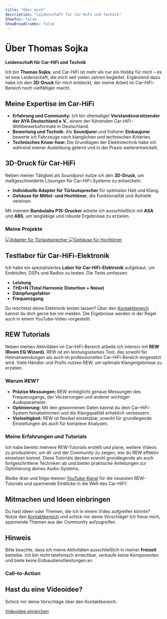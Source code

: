 ```yaml
---
title: "Über mich"
description: "Leidenschaft für Car-HiFi und Technik"
ShowToc: false
ShowBreadCrumbs: false
---
```


# Über Thomas Sojka

**Leidenschaft für Car-HiFi und Technik**

Ich bin **Thomas Sojka**, und Car-HiFi ist mehr als nur ein Hobby für mich – es ist eine Leidenschaft, die mich seit vielen Jahren begleitet. Ergänzend dazu habe ich den **3D-Druck** für mich entdeckt, der meine Arbeit im Car-HiFi-Bereich noch vielfältiger macht.

## Meine Expertise im Car-HiFi
- **Erfahrung und Community:** Ich bin ehemaliger **Vorstandsvorsitzender der AYA Deutschland e.V.**, einem der führenden Car-HiFi-Wettbewerbsformate in Deutschland.
- **Bewertung und Technik:** Als **Soundjuror** und früherer **Einbaujuror** bewerte ich Fahrzeuge nach klanglichen und technischen Kriterien.
- **Technisches Know-how:** Die Grundlagen der Elektrotechnik habe ich während meiner Ausbildung gelernt und in der Praxis weiterentwickelt.

## 3D-Druck für Car-HiFi
Neben meiner Tätigkeit als Soundjuror nutze ich den **3D-Druck**, um maßgeschneiderte Lösungen für Car-HiFi-Systeme zu entwickeln:
- **Individuelle Adapter für Türlautsprecher** für optimalen Halt und Klang.
- **Gehäuse für Mittel- und Hochtöner**, die Funktionalität und Ästhetik vereinen.

Mit meinem **Bambulabs P1S-Drucker** arbeite ich ausschließlich mit **ASA** und **ABS**, um langlebige und robuste Ergebnisse zu erzielen.

### Meine Projekte

<div class="gallery">
  <a href="/images/project1.jpg" data-lightbox="gallery">
    <img src="/images/project1_thumb.jpg" alt="Adapter für Türlautsprecher">
  </a>
  <a href="/images/project2.jpg" data-lightbox="gallery">
    <img src="/images/project2_thumb.jpg" alt="Gehäuse für Hochtöner">
  </a>
  <!-- Weitere Bilder hier -->
</div>

## Testlabor für Car-HiFi-Elektronik
Ich habe ein spezialisiertes **Labor für Car-HiFi-Elektronik** aufgebaut, um Endstufen, DSPs und Radios zu testen. Die Tests umfassen:
- **Leistung**
- **THD+N (Total Harmonic Distortion + Noise)**
- **Dämpfungsfaktor**
- **Frequenzgang**

Du möchtest deine Elektronik testen lassen? Über den [Kontaktbereich](/kontakt) kannst du dich gerne bei mir melden. Die Ergebnisse werden in der Regel auch in einem YouTube-Video vorgestellt.

## REW Tutorials

Neben meinen Aktivitäten im Car-HiFi-Bereich arbeite ich intensiv mit **REW (Room EQ Wizard)**. REW ist ein leistungsstarkes Tool, das sowohl für Heimanwendungen als auch im professionellen Car-HiFi-Bereich eingesetzt wird. Viele Händler und Profis nutzen REW, um optimale Klangergebnisse zu erzielen.

### Warum REW?
- **Präzise Messungen:** REW ermöglicht genaue Messungen des Frequenzgangs, der Verzerrungen und anderer wichtiger Audioparameter.
- **Optimierung:** Mit den gewonnenen Daten kannst du dein Car-HiFi-System feinabstimmen und die Klangqualität erheblich verbessern.
- **Vielseitigkeit:** REW ist flexibel einsetzbar, sowohl für grundlegende Einstellungen als auch für komplexe Analysen.

### Meine Erfahrungen und Tutorials
Ich habe bereits mehrere REW-Tutorials erstellt und plane, weitere Videos zu produzieren, um dir und der Community zu zeigen, wie du REW effektiv einsetzen kannst. Diese Tutorials decken sowohl grundlegende als auch fortgeschrittene Techniken ab und bieten praktische Anleitungen zur Optimierung deines Audio-Systems.

Bleibe dran und folge meinen [YouTube-Kanal](https://www.youtube.com/@tsojka) für die neuesten REW-Tutorials und spannende Einblicke in die Welt des Car-HiFi!

## Mitmachen und Ideen einbringen
Du hast Ideen oder Themen, die ich in einem Video aufgreifen könnte? Nutze den [Kontaktbereich](/kontakt) und schick mir deine Vorschläge! Ich freue mich, spannende Themen aus der Community aufzugreifen.

## Hinweis
Bitte beachte, dass ich meine Aktivitäten ausschließlich in meiner **Freizeit** betreibe. Ich bin nicht telefonisch erreichbar, verkaufe keine Komponenten und biete keine Einbaudienstleistungen an.

### Call-to-Action
<section class="cta">
  <h2>Hast du eine Videoidee?</h2>
  <p>Schick mir deine Vorschläge über den Kontaktbereich.</p>
  <a href="/kontakt" class="btn">Videoidee einreichen</a>
</section>